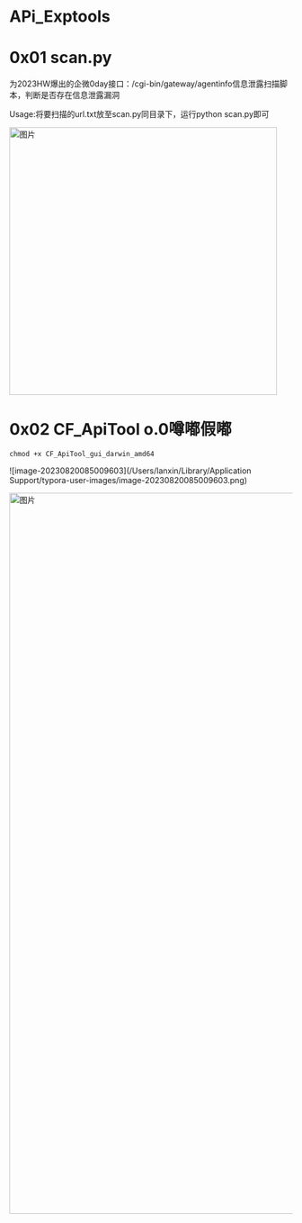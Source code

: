 # APi_Exptools

# 0x01 scan.py
为2023HW爆出的企微0day接口：/cgi-bin/gateway/agentinfo信息泄露扫描脚本，判断是否存在信息泄露漏洞

Usage:将要扫描的url.txt放至scan.py同目录下，运行python scan.py即可

<img width="476" alt="图片" src="https://github.com/CFSEC/APi_Exptools/assets/142067139/dc8ac065-e575-450a-b7dd-d16b5e981aba">


# 0x02 CF_ApiTool o.0噂嘟假嘟

```
chmod +x CF_ApiTool_gui_darwin_amd64
```

![image-20230820085009603](/Users/lanxin/Library/Application Support/typora-user-images/image-20230820085009603.png)

<img width="1282" alt="图片" src="https://github.com/CFSEC/APi_Exptools/assets/142067139/569e16c9-8293-497c-abc6-ab90dd988c13">
